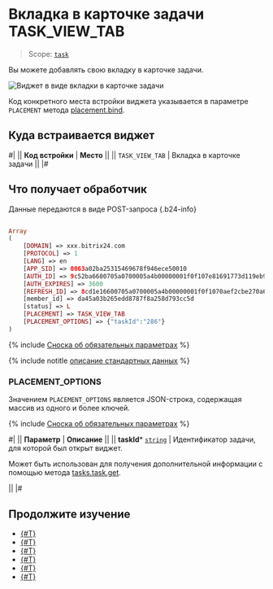 # Вкладка в карточке задачи TASK_VIEW_TAB

> Scope: [`task`](../../scopes/permissions.md)

Вы можете добавлять свою вкладку в карточке задачи.

![Виджет в виде вкладки в карточке задачи](./_images/TASK_VIEW_TAB.png "Виджет в виде вкладки в карточке задачи")

Код конкретного места встройки виджета указывается в параметре `PLACEMENT` метода [placement.bind](../placement-bind.md).

## Куда встраивается виджет

#|
|| **Код встройки** | **Место** ||
|| `TASK_VIEW_TAB` | Вкладка в карточке задачи ||
|#

## Что получает обработчик

Данные передаются в виде POST-запроса {.b24-info}

```php

Array
(
    [DOMAIN] => xxx.bitrix24.com
    [PROTOCOL] => 1
    [LANG] => en
    [APP_SID] => 0063a02ba25315469678f946ece50010
    [AUTH_ID] => 9c52ba6600705a0700005a4b00000001f0f107e81691773d119eb941ad045e362fcb2a
    [AUTH_EXPIRES] => 3600
    [REFRESH_ID] => 8cd1e16600705a0700005a4b00000001f0f1070aef2cbe270a6f27bcaf791e454e1047
    [member_id] => da45a03b265edd8787f8a258d793cc5d
    [status] => L
    [PLACEMENT] => TASK_VIEW_TAB
    [PLACEMENT_OPTIONS] => {"taskId":"286"}
)

```

{% include [Сноска об обязательных параметрах](../../../_includes/required.md) %}

{% include notitle [описание стандартных данных](../_includes/widget_data.md) %}

### PLACEMENT_OPTIONS

Значением `PLACEMENT_OPTIONS` является JSON-строка, содержащая массив из одного и более ключей.

{% include [Сноска об обязательных параметрах](../../../_includes/required.md) %}

#|
|| **Параметр** | **Описание** ||
|| **taskId***
[`string`](../../data-types.md) | Идентификатор задачи, для которой был открыт виджет.

Может быть использован для получения дополнительной информации с помощью метода [tasks.task.get](../../tasks/tasks-task-get.md).

||
|#

## Продолжите изучение

- [{#T}](../placement-bind.md)
- [{#T}](../ui-interaction/index.md)
- [{#T}](../ui-interaction/crm-card.md)
- [{#T}](../../../settings/interactivity/index.md)
- [{#T}](../open-application.md)
- [{#T}](../open-path.md)
